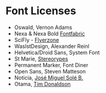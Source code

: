# Font Licenses

- Oswald, Vernon Adams
- Nexa & Nexa Bold [Fontfabric](http://fontfabric.com/nexa-free-font/)
- SciFly - [Flyerzone](http://www.flyerzone.co.uk)
- WasIstDesign, Alexander Reinl
- Helvetica/Droid Sans, System Font
- St Marie, [Stereorypes](http://www.stereotypes.de/)
- Permanent Marker, Font Diner
- Open Sans, Steven Matteson
- Noticia, [José Miguel Solé B.](http://jmsole.cl/)
- Otama, [Tim Donaldson](http://www.pyespatypeface.com/)